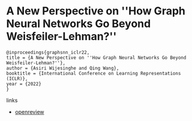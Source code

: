 # A New Perspective on ''How Graph Neural Networks Go Beyond Weisfeiler-Lehman?''

```
@inproceedings{graphsnn_iclr22,
title = {A New Perspective on ''How Graph Neural Networks Go Beyond Weisfeiler-Lehman?''},
author = {Asiri Wijesinghe and Qing Wang},
booktitle = {International Conference on Learning Representations (ICLR)},
year = {2022}
}
```

links
- [openreview](https://openreview.net/forum?id=uxgg9o7bI_3)
